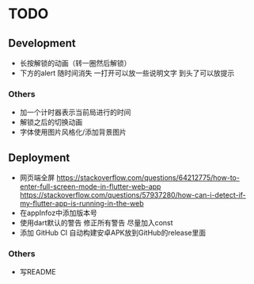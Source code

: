 # TODO

## Development

- 长按解锁的动画（转一圈然后解锁）
- 下方的alert 随时间消失 一打开可以放一些说明文字 到头了可以放提示

### Others

- 加一个计时器表示当前局进行的时间
- 解锁之后的切换动画
- 字体使用图片风格化/添加背景图片

## Deployment

- 网页端全屏 https://stackoverflow.com/questions/64212775/how-to-enter-full-screen-mode-in-flutter-web-app  https://stackoverflow.com/questions/57937280/how-can-i-detect-if-my-flutter-app-is-running-in-the-web
- 在appInfoz中添加版本号
- 使用dart默认的警告 修正所有警告 尽量加入const
- 添加 GitHub CI 自动构建安卓APK放到GitHub的release里面

### Others

- 写README
